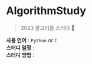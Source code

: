 # AlgorithmStudy
> 2023 알고리즘 스터디 :notebook: 

**사용 언어** : `Python` or `C`  
**스터디 일정** :  
**스터디 방법** : 
